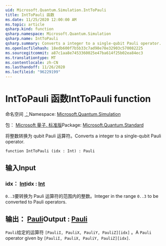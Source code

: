 ```yaml
---
uid: Microsoft.Quantum.Simulation.IntToPauli
title: IntToPauli 函数
ms.date: 11/25/2020 12:00:00 AM
ms.topic: article
qsharp.kind: function
qsharp.namespace: Microsoft.Quantum.Simulation
qsharp.name: IntToPauli
qsharp.summary: Converts a integer to a single-qubit Pauli operator.
ms.openlocfilehash: 18edb600f7b5b33c7ad98e78e32903c570082225
ms.sourcegitcommit: a87c1aa8e7453360025e47ba614f25b02ea84ec3
ms.translationtype: MT
ms.contentlocale: zh-CN
ms.lasthandoff: 11/26/2020
ms.locfileid: "96229199"
---
```

# <a name="inttopauli-function"></a><span data-ttu-id="0d7e0-102">IntToPauli 函数</span><span class="sxs-lookup"><span data-stu-id="0d7e0-102">IntToPauli function</span></span>

<span data-ttu-id="0d7e0-103">命名空间 [：](xref:Microsoft.Quantum.Simulation)</span><span class="sxs-lookup"><span data-stu-id="0d7e0-103">Namespace: [Microsoft.Quantum.Simulation](xref:Microsoft.Quantum.Simulation)</span></span>

<span data-ttu-id="0d7e0-104">包： [Microsoft 量子. 标准版](https://nuget.org/packages/Microsoft.Quantum.Standard)</span><span class="sxs-lookup"><span data-stu-id="0d7e0-104">Package: [Microsoft.Quantum.Standard](https://nuget.org/packages/Microsoft.Quantum.Standard)</span></span>


<span data-ttu-id="0d7e0-105">将整数转换为 qubit Pauli 运算符。</span><span class="sxs-lookup"><span data-stu-id="0d7e0-105">Converts a integer to a single-qubit Pauli operator.</span></span>

```qsharp
function IntToPauli (idx : Int) : Pauli
```


## <a name="input"></a><span data-ttu-id="0d7e0-106">输入</span><span class="sxs-lookup"><span data-stu-id="0d7e0-106">Input</span></span>

### <a name="idx--int"></a><span data-ttu-id="0d7e0-107">idx： [Int](xref:microsoft.quantum.lang-ref.int)</span><span class="sxs-lookup"><span data-stu-id="0d7e0-107">idx : [Int](xref:microsoft.quantum.lang-ref.int)</span></span>

<span data-ttu-id="0d7e0-108">`0..3`要转换为 Pauli 运算符的范围内的整数。</span><span class="sxs-lookup"><span data-stu-id="0d7e0-108">Integer in the range `0..3` to be converted to Pauli operators.</span></span>



## <a name="output--pauli"></a><span data-ttu-id="0d7e0-109">输出： [Pauli](xref:microsoft.quantum.lang-ref.pauli)</span><span class="sxs-lookup"><span data-stu-id="0d7e0-109">Output : [Pauli](xref:microsoft.quantum.lang-ref.pauli)</span></span>

<span data-ttu-id="0d7e0-110">`Pauli`给定的运算符 `[PauliI, PauliX, PauliY, PauliZ][idx]` 。</span><span class="sxs-lookup"><span data-stu-id="0d7e0-110">A `Pauli` operator given by `[PauliI, PauliX, PauliY, PauliZ][idx]`.</span></span>